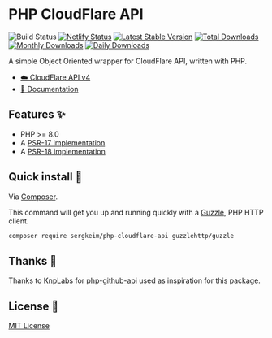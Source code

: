 # PHP CloudFlare API

![Build Status](https://github.com/SergkeiM/php-cloudflare-api/actions/workflows/tests.yml/badge.svg)
[![Netlify Status](https://api.netlify.com/api/v1/badges/950f84e1-c28c-45c2-992c-c7e74c995ad3/deploy-status)](https://app.netlify.com/sites/php-cloudflare-api/deploys)
[![Latest Stable Version](https://poser.pugx.org/sergkeim/php-cloudflare-api/v/stable)](https://packagist.org/packages/sergkeim/php-cloudflare-api)
[![Total Downloads](https://poser.pugx.org/sergkeim/php-cloudflare-api/downloads)](https://packagist.org/packages/sergkeim/php-cloudflare-api)
[![Monthly Downloads](https://poser.pugx.org/sergkeim/php-cloudflare-api/d/monthly)](https://packagist.org/packages/sergkeim/php-cloudflare-api)
[![Daily Downloads](https://poser.pugx.org/sergkeim/php-cloudflare-api/d/daily)](https://packagist.org/packages/sergkeim/php-cloudflare-api)

A simple Object Oriented wrapper for CloudFlare API, written with PHP.

- [☁️ CloudFlare API v4](https://developers.cloudflare.com/api/)
- [📄 Documentation](https://php-cloudflare-api.netlify.app/)

## Features ✨

* PHP >= 8.0
* A [PSR-17 implementation](https://packagist.org/providers/psr/http-factory-implementation)
* A [PSR-18 implementation](https://packagist.org/providers/psr/http-client-implementation)

## Quick install 🚀

Via [Composer](https://getcomposer.org).

This command will get you up and running quickly with a [Guzzle](https://github.com/guzzle/guzzle), PHP HTTP client.

```bash
composer require sergkeim/php-cloudflare-api guzzlehttp/guzzle
```

## Thanks 🙏

Thanks to [KnpLabs](https://github.com/KnpLabs) for [php-github-api](https://github.com/KnpLabs/php-github-api) used as inspiration for this package.

## License 📎

[MIT License](./LICENSE)